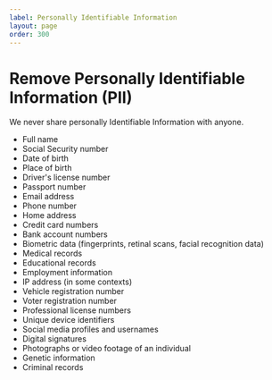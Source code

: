 ```yaml
---
label: Personally Identifiable Information
layout: page
order: 300
---
```


# Remove Personally Identifiable Information (PII)

We never share personally Identifiable Information with anyone. 

- Full name
- Social Security number
- Date of birth
- Place of birth
- Driver's license number
- Passport number
- Email address
- Phone number
- Home address
- Credit card numbers
- Bank account numbers
- Biometric data (fingerprints, retinal scans, facial recognition data)
- Medical records
- Educational records
- Employment information
- IP address (in some contexts)
- Vehicle registration number
- Voter registration number
- Professional license numbers
- Unique device identifiers
- Social media profiles and usernames
- Digital signatures
- Photographs or video footage of an individual
- Genetic information
- Criminal records